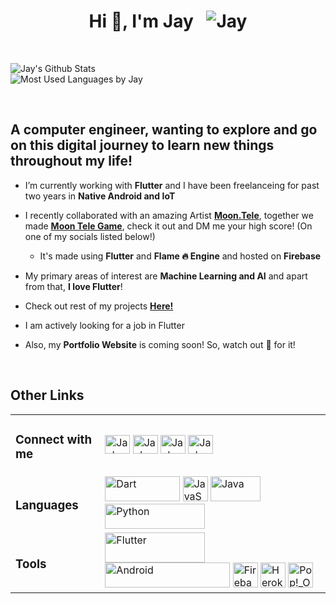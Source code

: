 <div>
<h1 align="center">Hi 👋, I'm Jay &ensp;<img src="https://komarev.com/ghpvc/?username=DetainedDeveloper&label=Visitor%20Count&color=0e75b6&style=flat" alt="Jay"/></h1>
</div>

&ensp;

<div><img src="https://github-readme-stats.vercel.app/api?username=DetainedDeveloper&show_icons=true&locale=en" alt="Jay's Github Stats"/></div>
<div><img src="https://github-readme-stats.vercel.app/api/top-langs?username=DetainedDeveloper&show_icons=true&locale=en&layout=compact" alt="Most Used Languages by Jay"/></div>

&ensp;

<div>
<h2>A computer engineer, wanting to explore and go on this digital journey to learn new things throughout my life!</h3>
</div>

- I’m currently working with **Flutter** and I have been freelanceing for past two years in **Native Android and IoT**

- I recently collaborated with an amazing Artist [**Moon.Tele**](https://instagram.com/moon.tele), together we made [**Moon Tele Game**](https://moontelegame.web.app/), check it out and DM me your high score! (On one of my socials listed below!)

    - It's made using **Flutter** and **Flame 🔥 Engine** and hosted on **Firebase**
    
- My primary areas of interest are **Machine Learning and AI** and apart from that, **I love Flutter**!

- Check out rest of my projects [**Here!**](https://github.com/DetainedDeveloper?tab=repositories)

- I am actively looking for a job in Flutter

- Also, my **Portfolio Website** is coming soon! So, watch out 👀 for it!

&ensp;

<h2>Other Links</h2>

<table>
<tr>
<td><h3>Connect with me</h3></td>
<td>
<a href="https://www.linkedin.com/in/jay-ghadiyali" target="blank"><img align="center" src="https://raw.githubusercontent.com/rahuldkjain/github-profile-readme-generator/master/src/images/icons/Social/linked-in-alt.svg" alt="Jay's LinkedIn" height="30" width="40"/></a>
<a href="https://instagram.com/_infinite.me_" target="blank"><img align="center" src="https://raw.githubusercontent.com/rahuldkjain/github-profile-readme-generator/master/src/images/icons/Social/instagram.svg" alt="Jay's Instagram" height="30" width="40"/></a>
<a href="https://stackoverflow.com/users/10204862/" target="blank"><img align="center" src="https://raw.githubusercontent.com/rahuldkjain/github-profile-readme-generator/master/src/images/icons/Social/stack-overflow.svg" alt="Jay's StackOverflow" height="30" width="40"/></a>
<a href="https://www.youtube.com/channel/UC73ywD2xWwNncIZxZvcXGmQ" target="blank"><img align="center" src="https://raw.githubusercontent.com/rahuldkjain/github-profile-readme-generator/master/src/images/icons/Social/youtube.svg" alt="Jay's YouTube" height="30" width="40"/></a>
</td>
</tr>

<tr>
<td><h3>Languages</h3></td>
<td>
<a href="https://dart.dev/" target="_blank"><img src="https://dart.dev/assets/shared/dart/logo+text/horizontal/white-e71fb382ad5229792cc704b3ee7a88f8013e986d6e34f0956d89c453b454d0a5.svg" alt="Dart" width="120" height="40"/></a>
<a href="https://developer.mozilla.org/en-US/docs/Web/JavaScript" target="_blank"><img src="https://raw.githubusercontent.com/rahuldkjain/github-profile-readme-generator/master/src/images/icons/ProgrammingLanguages/javascript.svg" alt="JavaScript" width="40" height="40"/></a>
<a href="https://www.java.com/en/" target="_blank"><img src="https://raw.githubusercontent.com/rahuldkjain/github-profile-readme-generator/master/src/images/icons/ProgrammingLanguages/java.svg" alt="Java" width="80" height="40"/></a>
<a href="https://www.python.org/" target="_blank"><img src="https://www.python.org/static/img/python-logo.png" alt="Python" width="160" height="40"/></a>
</td>
</tr>

<tr>
<td><h3>Tools</h3></td>
<td>
<a href="https://flutter.dev" target="_blank"><img src="https://flutter.dev/assets/images/shared/brand/flutter/logo/flutter-lockup.png" alt="Flutter" width="160" height="48"/></a>
<a href="https://developer.android.com" target="_blank"><img src="https://www.gstatic.com/devrel-devsite/prod/ve2848ad92313fddfcd40baeb58a2f663fe2fd55c371a714a6bb3e329e2b15223/android/images/lockup.svg" alt="Android" width="200" height="40"/></a>
<a href="https://firebase.google.com/" target="_blank"><img src="https://www.gstatic.com/mobilesdk/160503_mobilesdk/logo/2x/firebase_28dp.png" alt="Firebase" width="40" height="40"/></a>
<a href="https://heroku.com" target="_blank"><img src="https://www.vectorlogo.zone/logos/heroku/heroku-icon.svg" alt="Heroku" width="40" height="40"/></a>
<a href="https://pop.system76.com/" target="_blank"><img src="https://raw.githubusercontent.com/rahuldkjain/github-profile-readme-generator/master/src/images/icons/Other/linux.svg" alt="Pop!_OS (Linux)" width="40" height="40"/></a>
</td>
</tr>
</table>